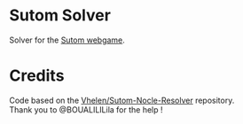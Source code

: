 # Sutom Solver
Solver for the [Sutom webgame](https://sutom.nocle.fr).


# Credits
Code based on the [Vhelen/Sutom-Nocle-Resolver](https://github.com/Vhelen/Sutom-Nocle-Resolver) repository.  
Thank you to @BOUALILILila for the help !

